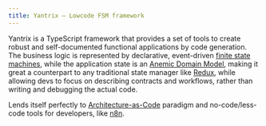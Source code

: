 ```yaml
---
title: Yantrix — Lowcode FSM framework
---
```


Yantrix is a TypeScript framework that provides a set of tools to create robust and self-documented functional applications by code generation.
The business logic is represented by declarative, event-driven [finite state machines](https://en.wikipedia.org/wiki/Finite-state_machine), while the application state is an [Anemic Domain Model](https://en.wikipedia.org/wiki/Anemic_domain_model), making it great a counterpart to any traditional state manager like [Redux](https://redux.js.org/), while allowing devs to focus on describing contracts and workflows, rather than writing and debugging the
actual code.

Lends itself perfectly to [Architecture-as-Code](https://jondavid-black.github.io/AaC/) paradigm and no-code/less-code tools for developers, like [n8n](https://github.com/n8n-io/n8n).
